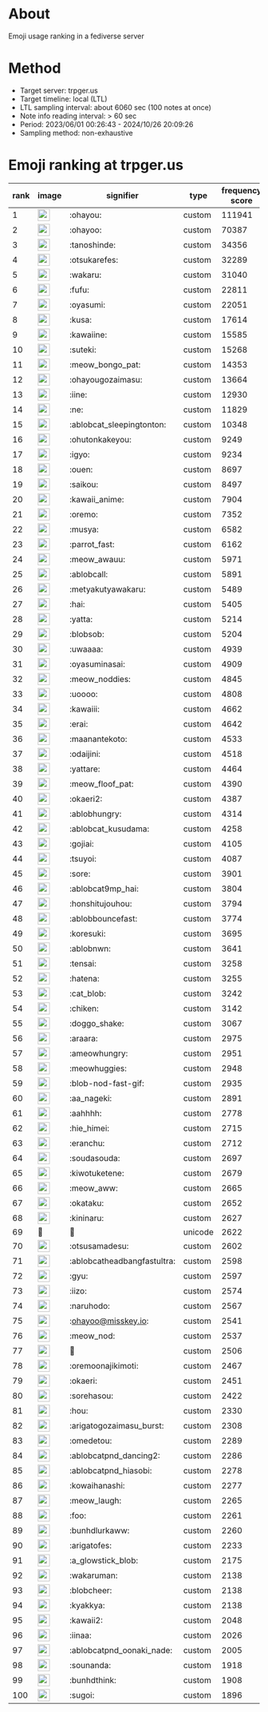 # About
Emoji usage ranking in a fediverse server

# Method
- Target server: trpger.us
- Target timeline: local (LTL)
- LTL sampling interval: about 6060 sec (100 notes at once)
- Note info reading interval: > 60 sec
- Period: 2023/06/01 00:26:43 - 2024/10/26 20:09:26 
- Sampling method: non-exhaustive

# Emoji ranking at trpger.us

|rank|image|signifier|type|frequency score|
|----|----|----|----|----|
|1|<img height="24" src="https://trpger.us/emoji/ohayou.webp">|:ohayou:|custom|111941|
|2|<img height="24" src="https://trpger.us/emoji/ohayoo.webp">|:ohayoo:|custom|70387|
|3|<img height="24" src="https://trpger.us/emoji/tanoshinde.webp">|:tanoshinde:|custom|34356|
|4|<img height="24" src="https://trpger.us/emoji/otsukarefes.webp">|:otsukarefes:|custom|32289|
|5|<img height="24" src="https://trpger.us/emoji/wakaru.webp">|:wakaru:|custom|31040|
|6|<img height="24" src="https://trpger.us/emoji/fufu.webp">|:fufu:|custom|22811|
|7|<img height="24" src="https://trpger.us/emoji/oyasumi.webp">|:oyasumi:|custom|22051|
|8|<img height="24" src="https://trpger.us/emoji/kusa.webp">|:kusa:|custom|17614|
|9|<img height="24" src="https://trpger.us/emoji/kawaiine.webp">|:kawaiine:|custom|15585|
|10|<img height="24" src="https://trpger.us/emoji/suteki.webp">|:suteki:|custom|15268|
|11|<img height="24" src="https://trpger.us/emoji/meow_bongo_pat.webp">|:meow_bongo_pat:|custom|14353|
|12|<img height="24" src="https://trpger.us/emoji/ohayougozaimasu.webp">|:ohayougozaimasu:|custom|13664|
|13|<img height="24" src="https://trpger.us/emoji/iine.webp">|:iine:|custom|12930|
|14|<img height="24" src="https://trpger.us/emoji/ne.webp">|:ne:|custom|11829|
|15|<img height="24" src="https://trpger.us/emoji/ablobcat_sleepingtonton.webp">|:ablobcat_sleepingtonton:|custom|10348|
|16|<img height="24" src="https://trpger.us/emoji/ohutonkakeyou.webp">|:ohutonkakeyou:|custom|9249|
|17|<img height="24" src="https://trpger.us/emoji/igyo.webp">|:igyo:|custom|9234|
|18|<img height="24" src="https://trpger.us/emoji/ouen.webp">|:ouen:|custom|8697|
|19|<img height="24" src="https://trpger.us/emoji/saikou.webp">|:saikou:|custom|8497|
|20|<img height="24" src="https://trpger.us/emoji/kawaii_anime.webp">|:kawaii_anime:|custom|7904|
|21|<img height="24" src="https://trpger.us/emoji/oremo.webp">|:oremo:|custom|7352|
|22|<img height="24" src="https://trpger.us/emoji/musya.webp">|:musya:|custom|6582|
|23|<img height="24" src="https://trpger.us/emoji/parrot_fast.webp">|:parrot_fast:|custom|6162|
|24|<img height="24" src="https://trpger.us/emoji/meow_awauu.webp">|:meow_awauu:|custom|5971|
|25|<img height="24" src="https://trpger.us/emoji/ablobcall.webp">|:ablobcall:|custom|5891|
|26|<img height="24" src="https://trpger.us/emoji/metyakutyawakaru.webp">|:metyakutyawakaru:|custom|5489|
|27|<img height="24" src="https://trpger.us/emoji/hai.webp">|:hai:|custom|5405|
|28|<img height="24" src="https://trpger.us/emoji/yatta.webp">|:yatta:|custom|5214|
|29|<img height="24" src="https://trpger.us/emoji/blobsob.webp">|:blobsob:|custom|5204|
|30|<img height="24" src="https://trpger.us/emoji/uwaaaa.webp">|:uwaaaa:|custom|4939|
|31|<img height="24" src="https://trpger.us/emoji/oyasuminasai.webp">|:oyasuminasai:|custom|4909|
|32|<img height="24" src="https://trpger.us/emoji/meow_noddies.webp">|:meow_noddies:|custom|4845|
|33|<img height="24" src="https://trpger.us/emoji/uoooo.webp">|:uoooo:|custom|4808|
|34|<img height="24" src="https://trpger.us/emoji/kawaiii.webp">|:kawaiii:|custom|4662|
|35|<img height="24" src="https://trpger.us/emoji/erai.webp">|:erai:|custom|4642|
|36|<img height="24" src="https://trpger.us/emoji/maanantekoto.webp">|:maanantekoto:|custom|4533|
|37|<img height="24" src="https://trpger.us/emoji/odaijini.webp">|:odaijini:|custom|4518|
|38|<img height="24" src="https://trpger.us/emoji/yattare.webp">|:yattare:|custom|4464|
|39|<img height="24" src="https://trpger.us/emoji/meow_floof_pat.webp">|:meow_floof_pat:|custom|4390|
|40|<img height="24" src="https://trpger.us/emoji/okaeri2.webp">|:okaeri2:|custom|4387|
|41|<img height="24" src="https://trpger.us/emoji/ablobhungry.webp">|:ablobhungry:|custom|4314|
|42|<img height="24" src="https://trpger.us/emoji/ablobcat_kusudama.webp">|:ablobcat_kusudama:|custom|4258|
|43|<img height="24" src="https://trpger.us/emoji/gojiai.webp">|:gojiai:|custom|4105|
|44|<img height="24" src="https://trpger.us/emoji/tsuyoi.webp">|:tsuyoi:|custom|4087|
|45|<img height="24" src="https://trpger.us/emoji/sore.webp">|:sore:|custom|3901|
|46|<img height="24" src="https://trpger.us/emoji/ablobcat9mp_hai.webp">|:ablobcat9mp_hai:|custom|3804|
|47|<img height="24" src="https://trpger.us/emoji/honshitujouhou.webp">|:honshitujouhou:|custom|3794|
|48|<img height="24" src="https://trpger.us/emoji/ablobbouncefast.webp">|:ablobbouncefast:|custom|3774|
|49|<img height="24" src="https://trpger.us/emoji/koresuki.webp">|:koresuki:|custom|3695|
|50|<img height="24" src="https://trpger.us/emoji/ablobnwn.webp">|:ablobnwn:|custom|3641|
|51|<img height="24" src="https://trpger.us/emoji/tensai.webp">|:tensai:|custom|3258|
|52|<img height="24" src="https://trpger.us/emoji/hatena.webp">|:hatena:|custom|3255|
|53|<img height="24" src="https://trpger.us/emoji/cat_blob.webp">|:cat_blob:|custom|3242|
|54|<img height="24" src="https://trpger.us/emoji/chiken.webp">|:chiken:|custom|3142|
|55|<img height="24" src="https://trpger.us/emoji/doggo_shake.webp">|:doggo_shake:|custom|3067|
|56|<img height="24" src="https://trpger.us/emoji/araara.webp">|:araara:|custom|2975|
|57|<img height="24" src="https://trpger.us/emoji/ameowhungry.webp">|:ameowhungry:|custom|2951|
|58|<img height="24" src="https://trpger.us/emoji/meowhuggies.webp">|:meowhuggies:|custom|2948|
|59|<img height="24" src="https://trpger.us/emoji/blob-nod-fast-gif.webp">|:blob-nod-fast-gif:|custom|2935|
|60|<img height="24" src="https://trpger.us/emoji/aa_nageki.webp">|:aa_nageki:|custom|2891|
|61|<img height="24" src="https://trpger.us/emoji/aahhhh.webp">|:aahhhh:|custom|2778|
|62|<img height="24" src="https://trpger.us/emoji/hie_himei.webp">|:hie_himei:|custom|2715|
|63|<img height="24" src="https://trpger.us/emoji/eranchu.webp">|:eranchu:|custom|2712|
|64|<img height="24" src="https://trpger.us/emoji/soudasouda.webp">|:soudasouda:|custom|2697|
|65|<img height="24" src="https://trpger.us/emoji/kiwotuketene.webp">|:kiwotuketene:|custom|2679|
|66|<img height="24" src="https://trpger.us/emoji/meow_aww.webp">|:meow_aww:|custom|2665|
|67|<img height="24" src="https://trpger.us/emoji/okataku.webp">|:okataku:|custom|2652|
|68|<img height="24" src="https://trpger.us/emoji/kininaru.webp">|:kininaru:|custom|2627|
|69|🍮|🍮|unicode|2622|
|70|<img height="24" src="https://trpger.us/emoji/otsusamadesu.webp">|:otsusamadesu:|custom|2602|
|71|<img height="24" src="https://trpger.us/emoji/ablobcatheadbangfastultra.webp">|:ablobcatheadbangfastultra:|custom|2598|
|72|<img height="24" src="https://trpger.us/emoji/gyu.webp">|:gyu:|custom|2597|
|73|<img height="24" src="https://trpger.us/emoji/iizo.webp">|:iizo:|custom|2574|
|74|<img height="24" src="https://trpger.us/emoji/naruhodo.webp">|:naruhodo:|custom|2567|
|75|<img height="24" src="https://trpger.us/emoji/ohayoo.webp">|:ohayoo@misskey.io:|custom|2541|
|76|<img height="24" src="https://trpger.us/emoji/meow_nod.webp">|:meow_nod:|custom|2537|
|77|<img height="24" src="https://trpger.us/emoji/birthday.webp">|:birthday:|custom|2506|
|78|<img height="24" src="https://trpger.us/emoji/oremoonajikimoti.webp">|:oremoonajikimoti:|custom|2467|
|79|<img height="24" src="https://trpger.us/emoji/okaeri.webp">|:okaeri:|custom|2451|
|80|<img height="24" src="https://trpger.us/emoji/sorehasou.webp">|:sorehasou:|custom|2422|
|81|<img height="24" src="https://trpger.us/emoji/hou.webp">|:hou:|custom|2330|
|82|<img height="24" src="https://trpger.us/emoji/arigatogozaimasu_burst.webp">|:arigatogozaimasu_burst:|custom|2308|
|83|<img height="24" src="https://trpger.us/emoji/omedetou.webp">|:omedetou:|custom|2289|
|84|<img height="24" src="https://trpger.us/emoji/ablobcatpnd_dancing2.webp">|:ablobcatpnd_dancing2:|custom|2286|
|85|<img height="24" src="https://trpger.us/emoji/ablobcatpnd_hiasobi.webp">|:ablobcatpnd_hiasobi:|custom|2278|
|86|<img height="24" src="https://trpger.us/emoji/kowaihanashi.webp">|:kowaihanashi:|custom|2277|
|87|<img height="24" src="https://trpger.us/emoji/meow_laugh.webp">|:meow_laugh:|custom|2265|
|88|<img height="24" src="https://trpger.us/emoji/foo.webp">|:foo:|custom|2261|
|89|<img height="24" src="https://trpger.us/emoji/bunhdlurkaww.webp">|:bunhdlurkaww:|custom|2260|
|90|<img height="24" src="https://trpger.us/emoji/arigatofes.webp">|:arigatofes:|custom|2233|
|91|<img height="24" src="https://trpger.us/emoji/a_glowstick_blob.webp">|:a_glowstick_blob:|custom|2175|
|92|<img height="24" src="https://trpger.us/emoji/wakaruman.webp">|:wakaruman:|custom|2138|
|93|<img height="24" src="https://trpger.us/emoji/blobcheer.webp">|:blobcheer:|custom|2138|
|94|<img height="24" src="https://trpger.us/emoji/kyakkya.webp">|:kyakkya:|custom|2138|
|95|<img height="24" src="https://trpger.us/emoji/kawaii2.webp">|:kawaii2:|custom|2048|
|96|<img height="24" src="https://trpger.us/emoji/iinaa.webp">|:iinaa:|custom|2026|
|97|<img height="24" src="https://trpger.us/emoji/ablobcatpnd_oonaki_nade.webp">|:ablobcatpnd_oonaki_nade:|custom|2005|
|98|<img height="24" src="https://trpger.us/emoji/sounanda.webp">|:sounanda:|custom|1918|
|99|<img height="24" src="https://trpger.us/emoji/bunhdthink.webp">|:bunhdthink:|custom|1908|
|100|<img height="24" src="https://trpger.us/emoji/sugoi.webp">|:sugoi:|custom|1896|
